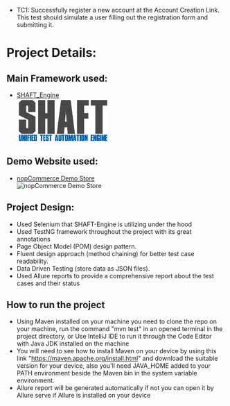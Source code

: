 
* TC1: Successfully register a new account at the Account Creation Link. This test should
simulate a user filling out the registration form and submitting it.

# Project Details:
## Main Framework used:
* [SHAFT_Engine](https://github.com/ShaftHQ/SHAFT_ENGINE) <br><img height="100" title="SHAFT_Engine" src="https://github.com/ShaftHQ/SHAFT_ENGINE/blob/main/src/main/resources/images/shaft.png">
## Demo Website used:
* [nopCommerce Demo Store](https://demo.nopcommerce.com/) <br><img title="nopCommerce Demo Store" src="https://demo.nopcommerce.com/Themes/DefaultClean/Content/images/logo.png">
## Project Design:
* Used Selenium that SHAFT-Engine is utilizing under the hood
* Used TestNG framework throughout the project with its great annotations
* Page Object Model (POM) design pattern.
* Fluent design approach (method chaining) for better test case readability.
* Data Driven Testing (store data as JSON files). 
* Used Allure reports to provide a comprehensive report about the test cases and their status

## How to run the project 
* Using Maven installed on your machine you need to clone the repo on your machine, run the command "mvn test" in an opened terminal in the project directory, or Use IntelliJ IDE to run it through the Code Editor with Java JDK installed on the machine
* You will need to see how to install Maven on your device by using this link "https://maven.apache.org/install.html" and download the suitable version for your device, also you'll need JAVA_HOME added to your PATH environment beside the Maven bin in the system variable environment.
* Allure report will be generated automatically if not you can open it by Allure serve if Allure is installed on your device  
